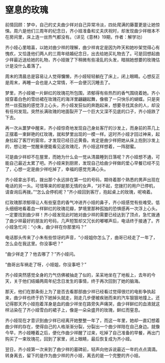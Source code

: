# 窒息的玫瑰

前情回顾：梦中，自己的丈夫曲少祥对自己异常冷淡，四处爬满的藤蔓更是让她惊悚。周六是他们三周年的纪念日，齐小娅准备和丈夫庆祝时，却发现曲少祥根本不在房间里，床上连一丝热气都没有。（详见《意林》19期，作者：解学功） 

齐小娅心里暗喜，以她对曲少祥的理解，曲少祥肯定是因为昨天和她吵架觉得心有愧疚，又恰逢他们两人的三周年结婚纪念日，出去给她买礼物去了。可是回想起曲少祥最近送给她的礼物，齐小娅拨了下稍微有些凌乱的头发，暗揣她想要的玫瑰估计是没什么着落了。 

周末的清晨总是容易让人觉得慵懒，齐小娅轻轻躺在了床上，闭上眼睛。心想反正是周末，再睡一会也是人之常情，不一会便沉沉睡去了。 

梦里，齐小娅被一片鲜红的玫瑰花所包围，浓郁得有些热烈的香气围绕着她。齐小娅穿着白色的雪纺裙在玫瑰花的海洋里翩翩起舞，像极了一只快乐的蝴蝶。只是突然一丝孤独的感觉浮上心头，齐小娅发狂似的奔跑起来，想要寻找其余的人，却没有任何发现。突然长满玫瑰的地面裂开了一个巨大又深不见底的口子，齐小娅跌了下去。 

再一次从噩梦中醒来，齐小娅惊奇地发现自己身处客厅的沙发上，而身前的茶几上正摆着一束鲜艳的红玫瑰，就和梦里出现的一模一样。这时齐小娅才回过神来，起身拉起了客厅的窗帘，才发现已经日近黄昏。肯定是曲少祥把她从床上抱到沙发上的，想让她一觉醒来便能看见这玫瑰花，齐小娅这样想着，一阵甜蜜。 

可是曲少祥却不在屋里，而她为什么会一觉从清晨睡到日落呢？齐小娅想不通，可能自己最近太累了吧。齐小娅来到厨房，发现自己给曲少祥做的爱心早餐已经不见了，心想一定是曲少祥吃掉了，幸福的感觉充满心头。 

齐小娅拿出手机，拨出那个永远排在第一位的号码，期待着那个熟悉的男声出现在电话的另一头。可惜等来的却是那无情的女声，“对不起，您拨打的用户已停机，请查询后再拨。”“怎么会停机呢？”齐小娅回到客厅，抱起桌上的玫瑰，呢喃着。 

红玫瑰那浓郁得让人有些窒息的香气冲进齐小娅的鼻子，齐小娅感觉有些难受。低头细细地看着血一样鲜红的玫瑰花瓣，梦境里那种孤独的恐惧感再一次浮上心头。一定要找到曲少祥！齐小娅发现此时她对曲少祥的需要已经达到了顶点，急忙拨通了曲少祥最好的朋友的号码，几声短暂却又冗长的嘟嘟声后，电话终于接通了。齐小娅急忙问：“小朱，曲少祥在你那里吗？” 

电话那头传来了小朱有些惊讶的声音，“小娅姐你怎么了，曲哥已经走了一年了，怎么会在我这里。你没事吧？” 

“曲少祥走了？他去哪了？”齐小娅问。 

“曲哥出车祸走了呀，小娅姐，你没事吧？” 

齐小娅突然感觉全身的力气仿佛被抽走了似的，呆呆地坐在了地板上，去年的今天，关于他们结婚两周年纪念日发生的事情，终于再次回到了她的脑海。 

那天，他们在那条街上为了是否去看那部曲少祥已经看过觉得很烂的电影争执起来，曲少祥也终于扔下她掉头就走，刚走几步便被疾驰而来的汽车狠狠地撞上。还记得那天齐小娅抱着浑身是血的曲少祥坐在路旁失声痛哭，曲少祥鲜红的血液就这样沾染在了齐小娅雪白的裙子上，像是一朵朵盛开的玫瑰，鲜红而窒息。 

齐小娅现在才意识到曲少祥已经离开她整整一年了，而这一年里，她却一直幻想着曲少祥的存在，使得自己的人格渐渐分裂，分裂出一个曲少祥陪在自己身边。就像今早，齐小娅睡着之后，便化作曲少祥醒了过来，吃掉了自己准备的早餐，再出门购买了一束玫瑰花，回到了家里，闭上眼睛，最后恢复成为齐小娅。 

翌日，齐小娅第一次来到了曲少祥的墓碑前，轻声向他诉说最近一年的点点滴滴。转身离去，留下的是作为曲少祥的齐小娅，离去的是一个完整的齐小娅。